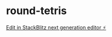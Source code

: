 # round-tetris

[Edit in StackBlitz next generation editor ⚡️](https://stackblitz.com/~/github.com/wegewerk-mdt/round-tetris)